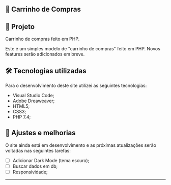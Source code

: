 ## 🛒 Carrinho de Compras<br>

## 🌳 Projeto<br>
Carrinho de compras feito em PHP.<br>

Este é um simples modelo de "carrinho de compras" feito em PHP. 
Novos features serão adicionados em breve.

## 🛠 Tecnologias utilizadas
Para o desenvolvimento deste site utilizei as seguintes tecnologias:
- Visual Studio Code;
- Adobe Dreaweaver;
- HTML5;
- CSS3;
- PHP 7.4;

## 📌 Ajustes e melhorias
O site ainda está em desenvolvimento e as próximas atualizações serão voltadas nas seguintes tarefas:

- [ ] Adicionar Dark Mode (tema escuro);
- [ ] Buscar dados em db;
- [ ] Responsividade;
---
